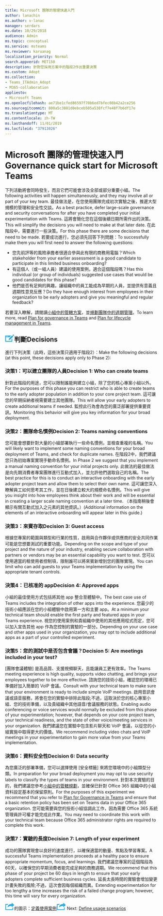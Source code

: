 ```yaml
---
title: Microsoft 團隊的管理快速入門
author: lanachin
ms.author: v-lanac
manager: serdars
ms.date: 10/29/2018
audience: Admin
ms.topic: conceptual
ms.service: msteams
ms.reviewer: karuanag
localization_priority: Normal
search.appverid: MET150
description: 針對您採用方案中的階段2作出重要決策
ms.custom: Adopt
ms.collection:
- Teams_ITAdmin_Adopt
- M365-collaboration
appliesto:
- Microsoft Teams
ms.openlocfilehash: ae71be1cfed86597f70b6ed7bfec08b42a2ce256
ms.sourcegitcommit: 800a5c3881d0ebceb505a538fcf7e48f7b6df17e
ms.translationtype: MT
ms.contentlocale: zh-TW
ms.lasthandoff: 11/01/2019
ms.locfileid: "37913026"
---
```

# <a name="governance-quick-start-for-microsoft-teams"></a><span data-ttu-id="24abf-103">Microsoft 團隊的管理快速入門</span><span class="sxs-lookup"><span data-stu-id="24abf-103">Governance quick start for Microsoft Teams</span></span>

<span data-ttu-id="24abf-104">下列活動將會同時發生，而且它們可能會涉及全部或部分重要小組。</span><span class="sxs-lookup"><span data-stu-id="24abf-104">The following activities will happen simultaneously, and they may involve all or part of your key team.</span></span> <span data-ttu-id="24abf-105">最佳做法是，在您使用團隊完成初次實驗之後，推遲大型規模的管理和安全性交談。</span><span class="sxs-lookup"><span data-stu-id="24abf-105">As a best practice, defer large-scale governance and security conversations for after you have completed your initial experimentation with Teams.</span></span> <span data-ttu-id="24abf-106">這將會簡化您在這個後續日期所需作出的決策。</span><span class="sxs-lookup"><span data-stu-id="24abf-106">This will simplify the decisions you will need to make at that later date.</span></span> <span data-ttu-id="24abf-107">在此階段中，需要進行一些決策。</span><span class="sxs-lookup"><span data-stu-id="24abf-107">For this phase there are some decisions that need to be made.</span></span> <span data-ttu-id="24abf-108">若要成功進行，您必須先回答下列問題：</span><span class="sxs-lookup"><span data-stu-id="24abf-108">To successfully make them you will first need to answer the following questions:</span></span>

- <span data-ttu-id="24abf-109">您先前評等的風險承擔者很適合參與此有限的商務用電腦？</span><span class="sxs-lookup"><span data-stu-id="24abf-109">Which stakeholder from your earlier assessment is a good candidate to participate in this limited business onboarding?</span></span>
- <span data-ttu-id="24abf-110">有這個人（或一組人員）建議的使用案例，適合這個階段嗎？</span><span class="sxs-lookup"><span data-stu-id="24abf-110">Has this individual (or group of individuals) suggested use cases that would be good candidates for this phase?</span></span>  
- <span data-ttu-id="24abf-111">他們是否有足夠的興趣，讓組織中的員工能成為早期的人員，並提供有意義且週期性意見反應？</span><span class="sxs-lookup"><span data-stu-id="24abf-111">Do they have enough interest from employees in their organization to be early adopters and give you meaningful and regular feedback?</span></span> 

<span data-ttu-id="24abf-112">若要深入瞭解，請閱讀[小組中的管轄方案](plan-teams-governance.md)，並[規劃團隊中的週期管理](plan-teams-lifecycle.md)。</span><span class="sxs-lookup"><span data-stu-id="24abf-112">To learn more, read [Plan for governance in Teams](plan-teams-governance.md) and [Plan for lifecycle management in Teams](plan-teams-lifecycle.md).</span></span>

## <a name="an-icon-representing-a-decision-pointmediateams-adoption-decision-iconpngdecisions"></a>![代表決策點的圖示](media/teams-adoption-decision-icon.png)<span data-ttu-id="24abf-114">判斷</span><span class="sxs-lookup"><span data-stu-id="24abf-114">Decisions</span></span>

<span data-ttu-id="24abf-115">進行下列決策（此時，這些決策只適用于階段2）：</span><span class="sxs-lookup"><span data-stu-id="24abf-115">Make the following decisions (at this point, these decisions apply only to Phase 2):</span></span>

### <a name="decision-1-who-can-create-teams"></a><span data-ttu-id="24abf-116">決策1：可以建立團隊的人員</span><span class="sxs-lookup"><span data-stu-id="24abf-116">Decision 1: Who can create teams</span></span> 

<span data-ttu-id="24abf-117">針對此階段的用途，您可以限制誰能夠建立小組，除了您的核心專案小組以外。</span><span class="sxs-lookup"><span data-stu-id="24abf-117">For the purposes of this phase you can restrict who is able to create teams to the early adopter population in addition to your core project team.</span></span> <span data-ttu-id="24abf-118">這可讓您的早期採納者視需要建立其他團隊。</span><span class="sxs-lookup"><span data-stu-id="24abf-118">This will allow your early adopters to create additional teams if needed.</span></span> <span data-ttu-id="24abf-119">監控此行為會為您的廣泛部署提供重要資訊。</span><span class="sxs-lookup"><span data-stu-id="24abf-119">Monitoring this behavior will give you key information for your broad deployment.</span></span>

### <a name="decision-2-teams-naming-conventions"></a><span data-ttu-id="24abf-120">決策2：團隊命名慣例</span><span class="sxs-lookup"><span data-stu-id="24abf-120">Decision 2: Teams naming conventions</span></span> 

<span data-ttu-id="24abf-121">您可能會想要針對大量的小組部署執行一些命名慣例，並檢查重複的名稱。</span><span class="sxs-lookup"><span data-stu-id="24abf-121">You will likely want to implement some naming conventions for your broad deployment of Teams, and check for duplicate names.</span></span> <span data-ttu-id="24abf-122">在階段2中，我們建議您只為初始專案實現手動命名慣例。</span><span class="sxs-lookup"><span data-stu-id="24abf-122">In Phase 2 we suggest that you implement a manual naming convention for your initial projects only.</span></span> <span data-ttu-id="24abf-123">此做法的最佳做法是向先期消費者專案團隊進行互動式加入，並允許他們選取自己的名稱。</span><span class="sxs-lookup"><span data-stu-id="24abf-123">The best practice for this is to conduct an interactive onboarding with the early adopter project team and allow them to select their own name.</span></span> <span data-ttu-id="24abf-124">這可讓您深入瞭解員工如何思考其工作，並在日後建立較大的規模命名慣例。</span><span class="sxs-lookup"><span data-stu-id="24abf-124">This will give you insight into how employees think about their work and will be essential in creating a larger scale naming convention at a later time.</span></span> <span data-ttu-id="24abf-125">（本指南稍後會顯示有關互動式加入之元素的其他資訊。）</span><span class="sxs-lookup"><span data-stu-id="24abf-125">(Additional information on the elements of an interactive onboarding will appear later in this guide.)</span></span>

### <a name="decision-3-guest-access"></a><span data-ttu-id="24abf-126">決策3：來賓存取</span><span class="sxs-lookup"><span data-stu-id="24abf-126">Decision 3: Guest access</span></span>

<span data-ttu-id="24abf-127">根據您專案的範圍與類型和行業的性質，啟用與合作夥伴或供應商的安全共同作業可能是您想要測試的重要功能。</span><span class="sxs-lookup"><span data-stu-id="24abf-127">Depending on the scope and type of your project and the nature of your industry, enabling secure collaboration with partners or vendors may be an essential capability you want to test.</span></span> <span data-ttu-id="24abf-128">您可以使用適當的租使用者控制項，限制誰可以將來賓新增到您的團隊實現。</span><span class="sxs-lookup"><span data-stu-id="24abf-128">You can limit who can add guests to your Teams implementation by using the appropriate tenant controls.</span></span> 

### <a name="decision-4-approved-apps"></a><span data-ttu-id="24abf-129">決策4：已核准的 app</span><span class="sxs-lookup"><span data-stu-id="24abf-129">Decision 4: Approved apps</span></span>

<span data-ttu-id="24abf-130">小組的最佳使用方式包括將其他 app 整合至體驗中。</span><span class="sxs-lookup"><span data-stu-id="24abf-130">The best case use of Teams includes the integration of other apps into the experience.</span></span> <span data-ttu-id="24abf-131">您最少的技術小組應該在您的小組體驗中啟用第一方和主要 app。</span><span class="sxs-lookup"><span data-stu-id="24abf-131">At a minimum your technical team should enable the first party and featured apps in your Teams experience.</span></span> <span data-ttu-id="24abf-132">視您的使用案例和貴組織中使用的其他應用程式而定，您可以加入宣告其他 app 作為您控制的實驗的一部分。</span><span class="sxs-lookup"><span data-stu-id="24abf-132">Depending on your use case and other apps used in your organization, you may opt to include additional apps as a part of your controlled experiment.</span></span> 

### <a name="decision-5-are-meetings-included-in-your-test"></a><span data-ttu-id="24abf-133">決策5：您的測試中是否包含會議？</span><span class="sxs-lookup"><span data-stu-id="24abf-133">Decision 5: Are meetings included in your test?</span></span> 

<span data-ttu-id="24abf-134">[團隊會議體驗] 是高品質、支援視頻聊天，且能讓員工更有效率。</span><span class="sxs-lookup"><span data-stu-id="24abf-134">The Teams meeting experience is high quality, supports video chatting, and brings your employees together to be more effective.</span></span> <span data-ttu-id="24abf-135">諮詢您的技術小組，確認您的環境已準備好加入簡單的 VoIP 會議。</span><span class="sxs-lookup"><span data-stu-id="24abf-135">Consult with your technical team to make sure that your environment is ready to include simple VoIP meetings.</span></span> <span data-ttu-id="24abf-136">啟用音訊會議或語音服務，將會在您的實驗中排除此階段;不過，這取決於您的核心專案小組、您的技術準備，以及貴組織中其他語音/會議服務的狀態。</span><span class="sxs-lookup"><span data-stu-id="24abf-136">Enabling audio conferencing or voice services would normally be excluded from this phase of your experimentation; however, that depends on your core project team, your technical readiness, and the state of other voice/meeting services in your organization.</span></span> <span data-ttu-id="24abf-137">我們建議您在實驗中包含影片聊天和 VoIP 會議，以從您的小組實施中取得更大的價值。</span><span class="sxs-lookup"><span data-stu-id="24abf-137">We recommend including video chats and VoIP meetings in your experimentation to gain more value from your Teams implementation.</span></span> 

### <a name="decision-6--data-security"></a><span data-ttu-id="24abf-138">決策6：資料安全性</span><span class="sxs-lookup"><span data-stu-id="24abf-138">Decision 6:  Data security</span></span>

<span data-ttu-id="24abf-139">為您廣泛的部署準備，您可以選擇使用 [安全標籤] 來將您環境中的小組類型分類。</span><span class="sxs-lookup"><span data-stu-id="24abf-139">In preparation for your broad deployment you may opt to use security labels to classify the types of teams in your environment.</span></span> <span data-ttu-id="24abf-140">針對本次實驗的目的，我們建議您參考[小組中的管轄規劃](plan-teams-governance.md)，並確保已針對 Office 365 組織中的小組資料設定基本的保留原則。</span><span class="sxs-lookup"><span data-stu-id="24abf-140">For the purposes of this experiment we recommend that you refer to [Plan for Governance in Teams](plan-teams-governance.md) and ensure that a basic retention policy has been set on Teams data in your Office 365 organization.</span></span> <span data-ttu-id="24abf-141">您可能需要與您的技術小組協調此工作，因為需要 Office 365 系統管理員許可權才能完成此作業。</span><span class="sxs-lookup"><span data-stu-id="24abf-141">You may need to coordinate this work with your technical team because Office 365 administrator rights are required to complete this work.</span></span>

### <a name="decision-7-length-of-your-experiment"></a><span data-ttu-id="24abf-142">決策7：實驗的長度</span><span class="sxs-lookup"><span data-stu-id="24abf-142">Decision 7: Length of your experiment</span></span>

<span data-ttu-id="24abf-143">成功的團隊實現會以良好的速度進行，以確保適當的動量、焦點及學習專案。</span><span class="sxs-lookup"><span data-stu-id="24abf-143">A successful Teams implementation proceeds at a healthy pace to ensure appropriate momentum, focus, and learnings.</span></span> <span data-ttu-id="24abf-144">我們建議您專案的這個階段為60天，以確保您的早期消費者能完成足夠的商務週期。</span><span class="sxs-lookup"><span data-stu-id="24abf-144">We recommend that this phase of your project be 60 days in length to ensure that your early adopters complete sufficient business cycles.</span></span> <span data-ttu-id="24abf-145">延長太長時間的實驗會增加變更計畫失敗的風險;不過，這次會因每個組織而異。</span><span class="sxs-lookup"><span data-stu-id="24abf-145">Extending experimentation for too lengthy a time increases the risk of a failed change program; however, this time will vary for every organization.</span></span>  

<span data-ttu-id="24abf-146">![代表下一個步驟](media/teams-adoption-next-icon.png)的圖示：[定義使用案例](teams-adoption-define-usage-scenarios.md)</span><span class="sxs-lookup"><span data-stu-id="24abf-146">![An icon representing the next step](media/teams-adoption-next-icon.png) Next: [Define usage scenarios](teams-adoption-define-usage-scenarios.md)</span></span>
